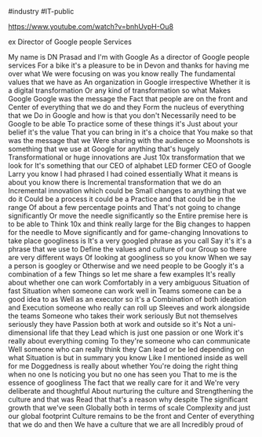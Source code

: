 #industry  #IT-public 

https://www.youtube.com/watch?v=bnhUvpH-Ou8

ex Director of Google people Services

My name is DN Prasad and I'm with Google
As a director of Google people services
For a bike it's a pleasure to be in
Devon and thanks for having me over what
We were focusing on was you know really
The fundamental values that we have as
An organization in Google irrespective
Whether it is a digital transformation
Or any kind of transformation so what
Makes Google Google was the message the
Fact that people are on the front and
Center of everything that we do and they
Form the nucleus of everything that we
Do in Google and how is that you don't
Necessarily need to be Google to be able
To practice some of these things it's
Just about your belief it's the value
That you can bring in it's a choice that
You make so that was the message that we
Were sharing with the audience so
Moonshots is something that we use at
Google for anything that's hugely
Transformational or huge innovations are
Just 10x transformation that we look for
It's something that our CEO of alphabet
LED former CEO of Google Larry you know
I had phrased I had coined essentially
What it means is about you know there is
Incremental transformation that we do an
Incremental innovation which could be
Small changes to anything that we do it
Could be a process it could be a
Practice and that could be in the range
Of about a few percentage points and
That's not going to change significantly
Or move the needle significantly so the
Entire premise here is to be able to
Think 10x and think really large for the
Big changes to happen for the needle to
Move significantly and for game-changing
Innovations to take place googliness is
It's a very googled phrase as you call
Say it's it's a phrase that we use to
Define the values and culture of our
Group so there are very different ways
Of looking at googliness so you know
When we say a person is googley or
Otherwise and we need people to be
Googly it's a combination of a few
Things so let me share a few examples
It's really about whether one can work
Comfortably in a very ambiguous
Situation of fast
Situation when someone can work well in
Teams someone can be a good idea to as
Well as an executor so it's a
Combination of both ideation and
Execution someone who really can roll up
Sleeves and work alongside the teams
Someone who takes their work seriously
But not themselves seriously they have
Passion both at work and outside so it's
Not a uni-dimensional life that they
Lead which is just one passion or one
Work it's really about everything coming
To they're someone who can communicate
Well someone who can really think they
Can lead or be led depending on what
Situation is but in summary you know
Like I mentioned inside as well for me
Doggedness is really about whether
You're doing the right thing when no one
Is noticing you but no one has seen you
That to me is the essence of googliness
The fact that we really care for it and
We're very deliberate and thoughtful
About nurturing the culture and
Strengthening the culture and that was
Read that that's a reason why despite
The significant growth that we've seen
Globally both in terms of scale
Complexity and just our global footprint
Culture remains to be the front and
Center of everything that we do and then
We have a culture that we are all
Incredibly proud of